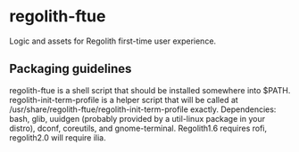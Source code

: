 # regolith-ftue
Logic and assets for Regolith first-time user experience.
## Packaging guidelines
regolith-ftue is a shell script that should be installed somewhere into $PATH. regolith-init-term-profile is a helper script that will be called at /usr/share/regolith-ftue/regolith-init-term-profile exactly.
Dependencies: bash, glib, uuidgen (probably provided by a util-linux package in your distro), dconf, coreutils, and gnome-terminal. Regolith1.6 requires rofi, regolith2.0 will require ilia.
